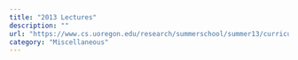 ```yaml
---
title: "2013 Lectures"
description: ""
url: "https://www.cs.uoregon.edu/research/summerschool/summer13/curriculum.html"
category: "Miscellaneous"
---
```

